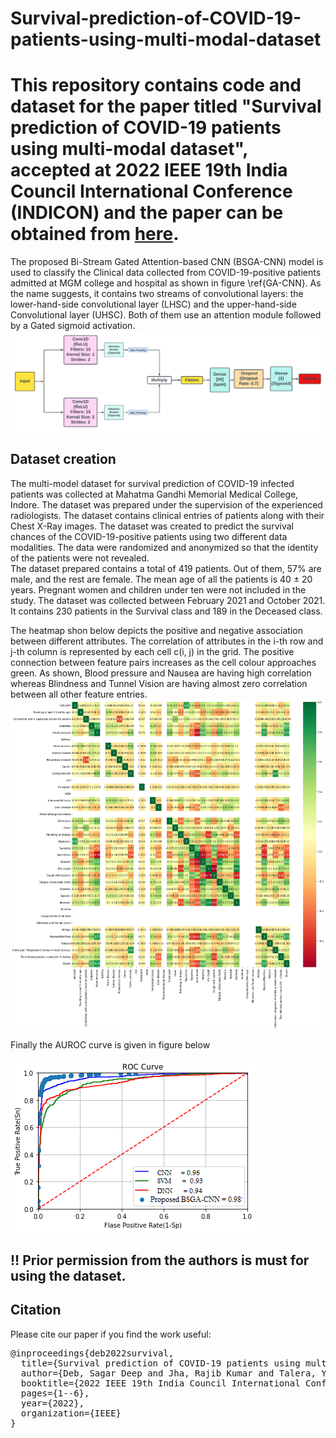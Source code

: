 # Survival-prediction-of-COVID-19-patients-using-multi-modal-dataset

# This repository contains code and dataset for the paper titled "Survival prediction of COVID-19 patients using multi-modal dataset", accepted at 2022 IEEE 19th India Council International Conference (INDICON) and the paper can be obtained from [here](https://ieeexplore.ieee.org/abstract/document/10040102).


The proposed Bi-Stream Gated Attention-based CNN (BSGA-CNN) model is used to classify the Clinical data collected from COVID-19-positive patients admitted at MGM college and hospital as shown in figure \ref{GA-CNN}. As the name suggests, it contains two streams of convolutional layers: the lower-hand-side convolutional layer (LHSC) and the upper-hand-side Convolutional layer (UHSC). Both of them use an attention module followed by a Gated sigmoid activation.
![Figure 1](https://github.com/sagardeepdeb/Survival-prediction-of-COVID-19-patients-using-multi-modal-dataset/blob/main/model_diagram.png)

## Dataset creation

The multi-model dataset for survival prediction of COVID-19 infected patients was collected at Mahatma Gandhi Memorial Medical College, Indore. The dataset was prepared under the supervision of the experienced radiologists. The dataset contains clinical entries of patients along with their Chest X-Ray images. The dataset was created to predict the survival chances of the COVID-19-positive patients using two different data modalities. The data were randomized and anonymized so that the identity of the patients were not revealed.  
The dataset prepared contains a total of 419 patients. Out of them, 57\% are male, and the rest are female. The mean age of all the patients is 40 $\pm$ 20 years. Pregnant women and children under ten were not included in the study. The dataset was collected between February 2021 and October 2021. It contains 230 patients in the Survival class and 189 in the Deceased class. 

The heatmap shon below depicts the positive and negative association between different attributes. The correlation of attributes in the i-th row and j-th column is represented by each cell c(i, j) in the grid. The positive connection between feature pairs increases as the cell colour approaches green. As shown, Blood pressure and Nausea are having high correlation whereas Blindness and Tunnel Vision are having almost zero correlation between all other feature entries.
![Figure2](https://github.com/sagardeepdeb/Survival-prediction-of-COVID-19-patients-using-multi-modal-dataset/blob/main/corelation.png)

Finally the AUROC curve is given in figure below

![Figure 3](https://github.com/sagardeepdeb/Survival-prediction-of-COVID-19-patients-using-multi-modal-dataset/blob/main/AUC%20Curve.png)

## !! Prior permission from the authors is must for using the dataset. 

## Citation
Please cite our paper if you find the work useful: 
<pre>
@inproceedings{deb2022survival,
  title={Survival prediction of COVID-19 patients using multi-modal dataset},
  author={Deb, Sagar Deep and Jha, Rajib Kumar and Talera, Yash and Tripathy, Prem S and Agrawal, Simran and Jha, Kamlesh},
  booktitle={2022 IEEE 19th India Council International Conference (INDICON)},
  pages={1--6},
  year={2022},
  organization={IEEE}
}
</pre>

